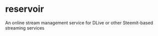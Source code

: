 # reservoir
An online stream management service for DLive or other Steemit-based streaming services
